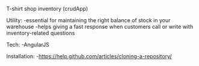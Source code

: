 T-shirt shop inventory (crudApp)

Utility:
-essential for maintaining the right balance of stock in your warehouse
-helps giving a fast response when customers call or write with inventory-related questions

Tech:
-AngularJS

Installation:
-https://help.github.com/articles/cloning-a-repository/